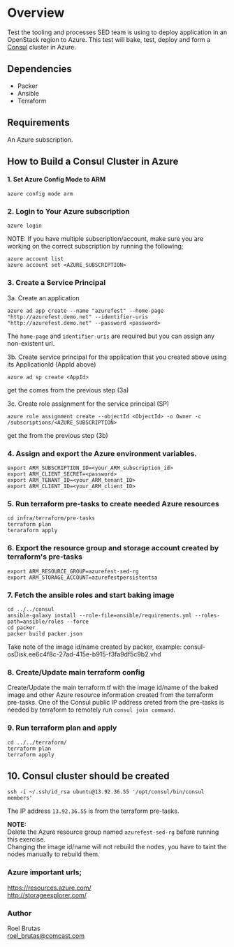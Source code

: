 # Overview

Test the tooling and processes SED team is using to deploy application in an OpenStack region to Azure. This test will bake, test, deploy and form a [Consul](https://consul.io) cluster in Azure.

## Dependencies

* Packer
* Ansible
* Terraform

## Requirements

An Azure subscription.


## How to Build a Consul Cluster in Azure

#### 1. Set Azure Config Mode to ARM
```azure config mode arm```

### 2. Login to Your Azure subscription
```azure login```

NOTE: If you have multiple subscription/account, make sure you are working on the correct subscription by running the following;
```
azure account list
azure account set <AZURE_SUBSCRIPTION>
```

### 3. Create a Service Principal
3a. Create an application
```
azure ad app create --name "azurefest" --home-page "http://azurefest.demo.net" --identifier-uris "http://azurefest.demo.net" --password <password>
```
The `home-page` and `identifier-uris` are required but you can assign any non-existent url.    

3b. Create service principal for the application that you created above using its ApplicationId (AppId above)
```
azure ad sp create <AppId>
```
get the <AppId> comes from the previous step (3a)     

3c. Create role assignment for the service principal (SP)
```
azure role assignment create --objectId <ObjectId> -o Owner -c /subscriptions/<AZURE_SUBSCRIPTION>
```
get the <ObjectId> from the previous step (3b)

### 4. Assign and export the Azure environment variables.
```
export ARM_SUBSCRIPTION_ID=<your_ARM_subscription_id>
export ARM_CLIENT_SECRET=<password>
export ARM_TENANT_ID=<your_ARM_tenant_ID>
export ARM_CLIENT_ID=<your_ARM_client_ID>
```
### 5. Run terraform pre-tasks to create needed Azure resources
```
cd infra/terraform/pre-tasks
terraform plan
teraraform apply
```
### 6. Export the resource group and storage account created by terraform's pre-tasks
```
export ARM_RESOURCE_GROUP=azurefest-sed-rg
export ARM_STORAGE_ACCOUNT=azurefestpersistentsa
```
### 7. Fetch the ansible roles and start baking image
```
cd ../../consul
ansible-galaxy install --role-file=ansible/requirements.yml --roles-path=ansible/roles --force
cd packer
packer build packer.json
```
Take note of the image id/name created by packer, example: consul-osDisk.ee6c4f8c-27ad-415e-b915-f3fa9df5c9b2.vhd

### 8. Create/Update main terraform config

Create/Update the main terraform.tf with the image id/name of the baked image and other Azure resource information created from the terraform pre-tasks. One of the Consul public IP address creted from the pre-tasks is needed by terraform to remotely run `consul join command`.

### 9. Run terraform plan and apply
```
cd ../../terraform/
terraform plan
terraform apply
```
## 10. Consul cluster should be created
```
ssh -i ~/.ssh/id_rsa ubuntu@13.92.36.55 '/opt/consul/bin/consul members'
```
The IP address `13.92.36.55` is from the terraform pre-tasks.


**NOTE:**    
Delete the Azure resource group named `azurefest-sed-rg` before running this exercise.     
Changing the image id/name will not rebuild the nodes, you have to taint the nodes manually to rebuild them.    

### Azure important urls;     

https://resources.azure.com/   
http://storageexplorer.com/


### Author  
Roel Brutas    
roel_brutas@comcast.com    
